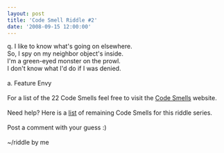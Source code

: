 ```yaml
---
layout: post
title: 'Code Smell Riddle #2'
date: '2008-09-15 12:00:00'
---
```


q. I like to know what's going on elsewhere.<br>So, I spy on my neighbor object's inside.<br>I'm a green-eyed monster on the prowl.<br>I don't know what I'd do if I was denied.<br><br>a. Feature Envy<br><br>For a list of the 22 Code Smells feel free to visit the <a href="http://tinyurl.com/codesmells" target="_blank">Code Smells</a> website.<br><br>Need help? Here is a <a href="http://www.elijahmanor.com/#">list</a> of remaining Code Smells for this riddle series.<br><br>Post a comment with your guess :)<br><br>~/riddle by me